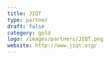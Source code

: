 ```yaml
---
title: JIQT
type: partner
draft: false
category: gold
logo: /images/partners/JIQT.png
website: http://www.jiqt.org/
---
```

